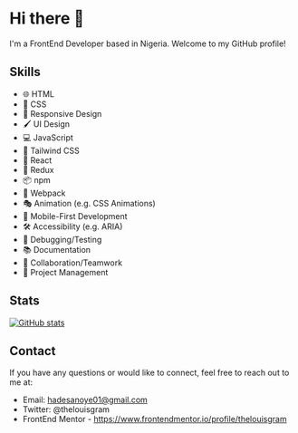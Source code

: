 # Hi there 👋

I'm a FrontEnd Developer based in Nigeria. Welcome to my GitHub profile!

## Skills

- 🌐 HTML
- 🎨 CSS
- 📐 Responsive Design
- 🖌️ UI Design
- 💻 JavaScript
- 💨 Tailwind CSS
- 🧪  React
- 🔄 Redux
- 📦 npm
- 🚀 Webpack
- 🎭 Animation (e.g. CSS Animations)
- 📱 Mobile-First Development
- 🛠️ Accessibility (e.g. ARIA)
- 🔧 Debugging/Testing
- 📚 Documentation
- 🤝 Collaboration/Teamwork
- 🚀 Project Management

## Stats

[![GitHub stats](https://github-readme-stats.vercel.app/api?username=thelouisgram&show_icons=true&count_private=true&theme=dark)](https://github.com/thelouisgram)

## Contact
If you have any questions or would like to connect, feel free to reach out to me at:

- Email: hadesanoye01@gmail.com
- Twitter: @thelouisgram
- FrontEnd Mentor - https://www.frontendmentor.io/profile/thelouisgram
